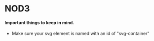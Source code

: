 # NOD3

#### Important things to keep in mind.

- Make sure your svg element is named with an id of "svg-container"